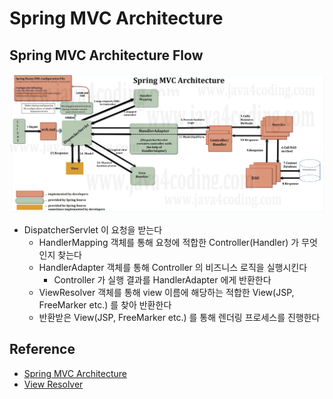 # Spring MVC Architecture

## Spring MVC Architecture Flow
![Srping Architecture](../Image/SpringArchitecture.png)

- DispatcherServlet 이 요청을 받는다
    - HandlerMapping 객체를 통해 요청에 적합한 Controller(Handler) 가 무엇인지 찾는다
    - HandlerAdapter 객체를 통해 Controller 의 비즈니스 로직을 실행시킨다
        - Controller 가 실행 결과를 HandlerAdapter 에게 반환한다
    - ViewResolver 객체를 통해 view 이름에 해당하는 적합한 View(JSP, FreeMarker etc.) 를 찾아 반환한다
    - 반환받은 View(JSP, FreeMarker etc.) 를 통해 렌더링 프로세스를 진행한다

## Reference
- [Spring MVC Architecture](https://www.java4coding.com/contents/spring/spring-mvc-architecture)
- [View Resolver](https://enjoydevelop.tistory.com/103)